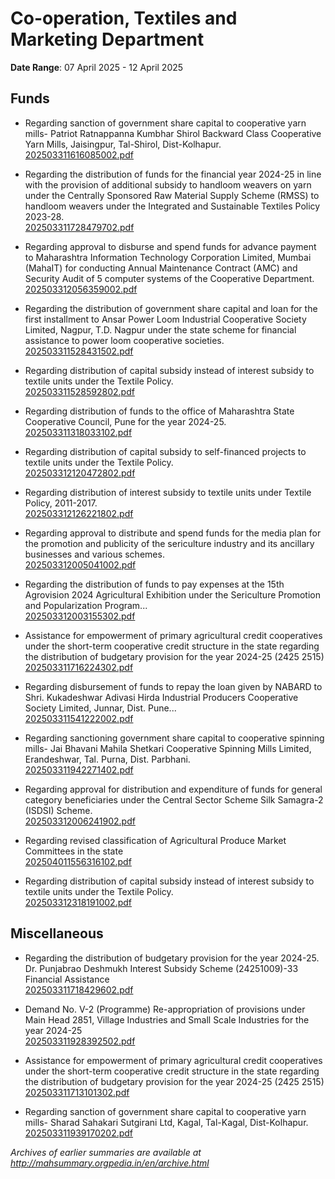 # Co-operation, Textiles and Marketing Department

**Date Range**: 07 April 2025 - 12 April 2025


## Funds
- Regarding sanction of government share capital to cooperative yarn mills-  Patriot Ratnappanna Kumbhar Shirol Backward Class Cooperative Yarn Mills, Jaisingpur, Tal-Shirol, Dist-Kolhapur.\
  [202503311616085002.pdf](https://gr.maharashtra.gov.in/Site/Upload/Government%20Resolutions/English/202503311616085002.pdf)

- Regarding the distribution of funds for the financial year 2024-25 in line with the provision of additional subsidy to handloom weavers on yarn under the Centrally Sponsored Raw Material Supply Scheme (RMSS) to handloom weavers under the Integrated and Sustainable Textiles Policy 2023-28.\
  [202503311728479702.pdf](https://gr.maharashtra.gov.in/Site/Upload/Government%20Resolutions/English/202503311728479702.pdf)

- Regarding approval to disburse and spend funds for advance payment to Maharashtra Information Technology Corporation Limited, Mumbai (MahaIT) for conducting Annual Maintenance Contract (AMC) and Security Audit of 5 computer systems of the Cooperative Department.\
  [202503312056359002.pdf](https://gr.maharashtra.gov.in/Site/Upload/Government%20Resolutions/English/202503312056359002.pdf)

- Regarding the distribution of government share capital and loan for the first installment to Ansar Power Loom Industrial Cooperative Society Limited, Nagpur, T.D. Nagpur under the state scheme for financial assistance to power loom cooperative societies.\
  [202503311528431502.pdf](https://gr.maharashtra.gov.in/Site/Upload/Government%20Resolutions/English/202503311528431502.........pdf)

- Regarding distribution of capital subsidy instead of interest subsidy to textile units under the Textile Policy.\
  [202503311528592802.pdf](https://gr.maharashtra.gov.in/Site/Upload/Government%20Resolutions/English/202503311528592802.pdf)

- Regarding distribution of funds to the office of Maharashtra State Cooperative Council, Pune for the year 2024-25.\
  [202503311318033102.pdf](https://gr.maharashtra.gov.in/Site/Upload/Government%20Resolutions/English/202503311318033102.pdf)

- Regarding distribution of capital subsidy to self-financed projects to textile units under the Textile Policy.\
  [202503312120472802.pdf](https://gr.maharashtra.gov.in/Site/Upload/Government%20Resolutions/English/202503312120472802.pdf)

- Regarding distribution of interest subsidy to textile units under Textile Policy, 2011-2017.\
  [202503312126221802.pdf](https://gr.maharashtra.gov.in/Site/Upload/Government%20Resolutions/English/202503312126221802.pdf)

- Regarding approval to distribute and spend funds for the media plan for the promotion and publicity of the sericulture industry and its ancillary businesses and various schemes.\
  [202503312005041002.pdf](https://gr.maharashtra.gov.in/Site/Upload/Government%20Resolutions/English/202503312005041002.pdf)

- Regarding the distribution of funds to pay expenses at the 15th Agrovision 2024 Agricultural Exhibition under the Sericulture Promotion and Popularization Program...\
  [202503312003155302.pdf](https://gr.maharashtra.gov.in/Site/Upload/Government%20Resolutions/English/202503312003155302.pdf)

- Assistance for empowerment of primary agricultural credit cooperatives under the short-term cooperative credit structure in the state regarding the distribution of budgetary provision for the year 2024-25 (2425 2515)\
  [202503311716224302.pdf](https://gr.maharashtra.gov.in/Site/Upload/Government%20Resolutions/English/202503311716224302.pdf)

- Regarding disbursement of funds to repay the loan given by NABARD to Shri. Kukadeshwar Adivasi Hirda Industrial Producers Cooperative Society Limited, Junnar, Dist. Pune...\
  [202503311541222002.pdf](https://gr.maharashtra.gov.in/Site/Upload/Government%20Resolutions/English/202503311541222002.pdf)

- Regarding sanctioning government share capital to cooperative spinning mills- Jai Bhavani Mahila Shetkari Cooperative Spinning Mills Limited, Erandeshwar, Tal. Purna, Dist. Parbhani.\
  [202503311942271402.pdf](https://gr.maharashtra.gov.in/Site/Upload/Government%20Resolutions/English/202503311942271402.pdf)

- Regarding approval for distribution and expenditure of funds for general category beneficiaries under the Central Sector Scheme Silk Samagra-2 (ISDSI) Scheme.\
  [202503312006241902.pdf](https://gr.maharashtra.gov.in/Site/Upload/Government%20Resolutions/English/202503312006241902.pdf)

- Regarding revised classification of Agricultural Produce Market Committees in the state\
  [202504011556316102.pdf](https://gr.maharashtra.gov.in/Site/Upload/Government%20Resolutions/English/202504011556316102.pdf)

- Regarding distribution of capital subsidy instead of interest subsidy to textile units under the Textile Policy.\
  [202503312318191002.pdf](https://gr.maharashtra.gov.in/Site/Upload/Government%20Resolutions/English/202503312318191002.pdf)

## Miscellaneous
- Regarding the distribution of budgetary provision for the year 2024-25. Dr. Punjabrao Deshmukh Interest Subsidy Scheme (24251009)-33 Financial Assistance\
  [202503311718429602.pdf](https://gr.maharashtra.gov.in/Site/Upload/Government%20Resolutions/English/202503311718429602.pdf)

- Demand No. V-2 (Programme) Re-appropriation of provisions under Main Head 2851, Village Industries and Small Scale Industries for the year 2024-25\
  [202503311928392502.pdf](https://gr.maharashtra.gov.in/Site/Upload/Government%20Resolutions/English/202503311928392502.pdf)

- Assistance for empowerment of primary agricultural credit cooperatives under the short-term cooperative credit structure in the state regarding the distribution of budgetary provision for the year 2024-25 (2425 2515)\
  [202503311713101302.pdf](https://gr.maharashtra.gov.in/Site/Upload/Government%20Resolutions/English/202503311713101302.....pdf)

- Regarding sanction of government share capital to cooperative yarn mills-  Sharad Sahakari Sutgirani Ltd, Kagal, Tal-Kagal, Dist-Kolhapur.\
  [202503311939170202.pdf](https://gr.maharashtra.gov.in/Site/Upload/Government%20Resolutions/English/202503311939170202.pdf)


*Archives of earlier summaries are available at http://mahsummary.orgpedia.in/en/archive.html*